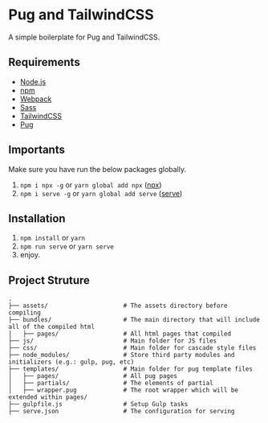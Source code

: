 # Pug and TailwindCSS

A simple boilerplate for Pug and TailwindCSS.

## Requirements

* [Node.js](https://nodejs.org)
* [npm](https://www.npmjs.com)
* [Webpack](https://webpack.js.org/)
* [Sass](https://sass-lang.com/)
* [TailwindCSS](https://tailwindcss.com/)
* [Pug](https://pugjs.org/api/getting-started.html)

## Importants

Make sure you have run the below packages globally.
1. `npm i npx -g` or `yarn global add npx` ([npx](https://www.npmjs.com/package/npx))
1. `npm i serve -g` or `yarn global add serve` ([serve](https://www.npmjs.com/package/serve))

## Installation

1. `npm install` or `yarn`
2. `npm run serve` or `yarn serve`
3. enjoy.

## Project Struture

```
.
├── assets/                     # The assets directory before compiling
├── bundles/                    # The main directory that will include all of the compiled html
│   ├── pages/                  # All html pages that compiled
├── js/                         # Main folder for JS files
├── css/                        # Main folder for cascade style files
├── node_modules/               # Store third party modules and initializers (e.g.: gulp, pug, etc)
├── templates/                  # Main folder for pug template files
│   ├── pages/                  # All pug pages
│   ├── partials/               # The elements of partial
│   ├── wrapper.pug             # The root wrapper which will be extended within pages/
├── gulpfile.js                 # Setup Gulp tasks
├── serve.json                  # The configuration for serving
```
